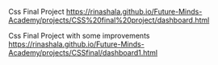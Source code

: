 Css Final Project     https://rinashala.github.io/Future-Minds-Academy/projects/CSS%20final%20project/dashboard.html


Css Final Project with some improvements   https://rinashala.github.io/Future-Minds-Academy/projects/CSSfinal/dashboard1.html
